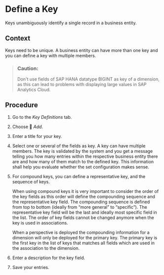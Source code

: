 <!-- loio9748bab194d94b9085eae7a139b55097 -->

<link rel="stylesheet" type="text/css" href="../css/sap-icons.css"/>

# Define a Key

Keys unambiguously identify a single record in a business entity.



## Context

Keys need to be unique. A business entity can have more than one key and you can define a key with multiple members.

> ### Caution:  
> Don't use fields of SAP HANA datatype BIGINT as key of a dimension, as this can lead to problems with displaying large values in SAP Analytics Cloud.



## Procedure

1.  Go to the *Key Definitions* tab.

2.  Choose <span class="FPA-icons"></span> *Add*.

3.  Enter a title for your key.

4.  Select one or several of the fields as key. A key can have multiple members. The key is validated by the system and you get a message telling you how many entries within the respective business entity there are and how many of them match to the defined key. This information shall help you evaluate whether the set configuration makes sense.

5.  For compound keys, you can define a representative key, and the sequence of keys.

    When using compound keys it is very important to consider the order of the key fields as this order will define the compounding sequence and the representative key field. The compounding sequence is defined from top to bottom \(ideally from “more general” to “specific”\). The representative key field will be the last and ideally most specific field in the list. The order of key fields cannot be changed anymore when the key is used in associations.

    When a perspective is deployed the compounding information for a dimension will only be deployed for the primary key. The primary key is the first key in the list of keys that matches all fields which are used in the association to the dimension.

6.  Enter a description for the key field.

7.  Save your entries.


